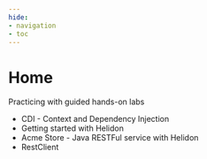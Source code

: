 ```yaml
---
hide:
- navigation
- toc
---
```


# Home

 Practicing with guided hands-on labs

- CDI - Context and Dependency Injection
- Getting started with Helidon
- Acme Store - Java RESTFul service with Helidon
- RestClient



